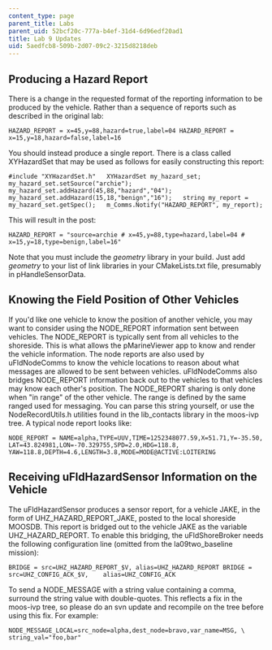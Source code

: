```yaml
---
content_type: page
parent_title: Labs
parent_uid: 52bcf20c-777a-b4ef-31d4-6d96edf20ad1
title: Lab 9 Updates
uid: 5aedfcb8-509b-2d07-09c2-3215d8218deb
---
```


Producing a Hazard Report
-------------------------

There is a change in the requested format of the reporting information to be produced by the vehicle. Rather than a sequence of reports such as described in the original lab:

```
HAZARD_REPORT = x=45,y=88,hazard=true,label=04 HAZARD_REPORT = x=15,y=18,hazard=false,label=16
```

You should instead produce a single report. There is a class called XYHazardSet that may be used as follows for easily constructing this report:

```
#include "XYHazardSet.h"   XYHazardSet my_hazard_set;   my_hazard_set.setSource("archie");  my_hazard_set.addHazard(45,88,"hazard","04");  my_hazard_set.addHazard(15,18,"benign","16");   string my_report = my_hazard_set.getSpec();   m_Comms.Notify("HAZARD_REPORT", my_report);
```

This will result in the post:

```
HAZARD_REPORT = "source=archie # x=45,y=88,type=hazard,label=04 #                  x=15,y=18,type=benign,label=16"
```

Note that you must include the _geometry_ library in your build. Just add _geometry_ to your list of link libraries in your CMakeLists.txt file, presumably in pHandleSensorData.

Knowing the Field Position of Other Vehicles
--------------------------------------------

If you'd like one vehicle to know the position of another vehicle, you may want to consider using the NODE\_REPORT information sent between vehicles. The NODE\_REPORT is typically sent from all vehicles to the shoreside. This is what allows the pMarineViewer app to know and render the vehicle information. The node reports are also used by uFldNodeComms to know the vehicle locations to reason about what messages are allowed to be sent between vehicles. uFldNodeComms also bridges NODE\_REPORT information back out to the vehicles to that vehicles may know each other's position. The NODE\_REPORT sharing is only done when "in range" of the other vehicle. The range is defined by the same ranged used for messaging. You can parse this string yourself, or use the NodeRecordUtils.h utilities found in the lib\_contacts library in the moos-ivp tree. A typical node report looks like:

```
NODE_REPORT = NAME=alpha,TYPE=UUV,TIME=1252348077.59,X=51.71,Y=-35.50,               LAT=43.824981,LON=-70.329755,SPD=2.0,HDG=118.8,                        YAW=118.8,DEPTH=4.6,LENGTH=3.8,MODE=MODE@ACTIVE:LOITERING
```

Receiving uFldHazardSensor Information on the Vehicle
-----------------------------------------------------

The uFldHazardSensor produces a sensor report, for a vehicle JAKE, in the form of UHZ\_HAZARD\_REPORT\_JAKE, posted to the local shoreside MOOSDB. This report is bridged out to the vehicle JAKE as the variable UHZ\_HAZARD\_REPORT. To enable this bridging, the uFldShoreBroker needs the following configuration line (omitted from the la09two\_baseline mission):

```
BRIDGE = src=UHZ_HAZARD_REPORT_$V, alias=UHZ_HAZARD_REPORT BRIDGE = src=UHZ_CONFIG_ACK_$V,    alias=UHZ_CONFIG_ACK
```

To send a NODE\_MESSAGE with a string value containing a comma, surround the string value with double-quotes. This reflects a fix in the moos-ivp tree, so please do an svn update and recompile on the tree before using this fix. For example:

```
NODE_MESSAGE_LOCAL=src_node=alpha,dest_node=bravo,var_name=MSG, \                    string_val="foo,bar"
```